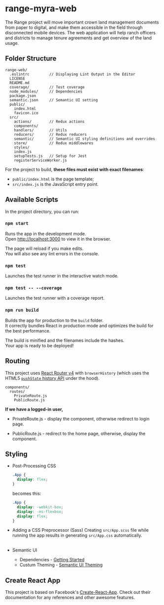 # range-myra-web

The Range project will move important crown land management documents from paper to digital, and make them accessible in the field through disconnected mobile devices. The web application will help ranch officers and districts to manage tenure agreements and get overview of the land usage.

## Folder Structure
```
range-web/
  .eslintrc         // Displaying Lint Output in the Editor
  LICENSE
  README.md
  coverage/         // Test coverage
  node_modules/     // Dependencies
  package.json
  semantic.json     // Semantic UI setting
  public/
    index.html
    favicon.ico
  src/
    actions/        // Redux actions
    components/     
    handlers/       // Utils
    reducers/       // Redux reducers
    semantic/       // Semantic UI styling definitions and overrides
    store/          // Redux middlewares
    styles/         
    index.js
    setupTests.js   // Setup for Jest
    registerServiceWorker.js
```

For the project to build, **these files must exist with exact filenames**:

* `public/index.html` is the page template;
* `src/index.js` is the JavaScript entry point.

## Available Scripts

In the project directory, you can run:

### `npm start`

Runs the app in the development mode.<br>
Open [http://localhost:3000](http://localhost:3000) to view it in the browser.

The page will reload if you make edits.<br>
You will also see any lint errors in the console.

### `npm test`

Launches the test runner in the interactive watch mode.<br>

### `npm test -- --coverage`

Launches the test runner with a coverage report.<br>

### `npm run build`

Builds the app for production to the `build` folder.<br>
It correctly bundles React in production mode and optimizes the build for the best performance.

The build is minified and the filenames include the hashes.<br>
Your app is ready to be deployed!

## Routing
This project uses [React Router v4](https://github.com/ReactTraining/react-router) with `browserHistory` (which uses the HTML5 [`pushState` history API](https://developer.mozilla.org/en-US/docs/Web/API/History_API#Adding_and_modifying_history_entries) under the hood).

```
components/
  routes/
    PrivateRoute.js   
    PublicRoute.js
```

**If we have a logged-in user,** 

* PrivateRoute.js - display the component, otherwise redirect to login page.

* PublicRoute.js - redirect to the home page, otherwise, display the component.

## Styling
* Post-Processing CSS

  ```css
  .App {
    display: flex;
  }
  ```

  becomes this:

  ```css
  .App {
    display: -webkit-box;
    display: -ms-flexbox;
    display: flex;
  }
  ```

* Adding a CSS Preprocessor (Sass)
  Creating `src/App.scss` file while running the app results in generating `src/App.css` automatically. <br><br>

* Semantic UI
  * Dependencies - [Getting Started](http://learnsemantic.com/guide/expert.html)
  * Custum Theming - [Semantic UI Theming](https://semantic-ui.com/usage/theming.html#override-files)

## Create React App
  This project is based on Facebook's [Create-React-App](https://github.com/facebook/create-react-app).
  Check out their documentation for any references and other awesome features.
